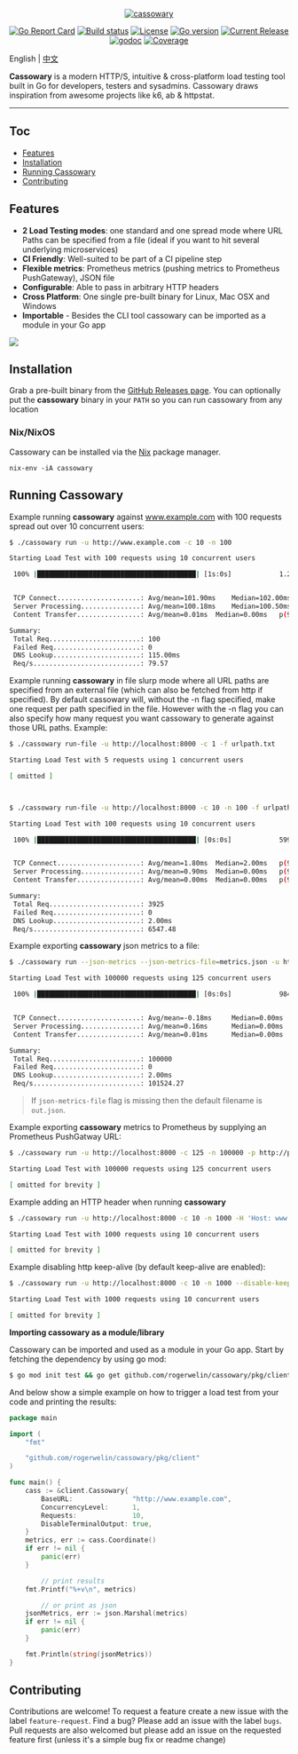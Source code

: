 <p align="center"><a href="https://github.com/rogerwelin/cassowary"><img src="cass-logo.png" alt="cassowary"></a></p>
<p align="center">
  <a href="https://goreportcard.com/badge/github.com/rogerwelin/cassowary"><img src="https://goreportcard.com/badge/github.com/rogerwelin/cassowary" alt="Go Report Card"></a>
  <a href="https://travis-ci.org/rogerwelin/cassowary"><img src="https://travis-ci.org/rogerwelin/cassowary.svg?branch=master" alt="Build status"></a>
  <a href="https://github.com/rogerwelin/cassowary/blob/master/LICENSE"><img src="https://img.shields.io/github/license/rogerwelin/cassowary" alt="License"></a>
  <a href="https://github.com/rogerwelin/cassowary/blob/master/go.mod"><img src="https://img.shields.io/github/go-mod/go-version/rogerwelin/cassowary" alt="Go version"></a>
  <a href="https://github.com/rogerwelin/cassowary/releases"><img src="https://img.shields.io/github/v/release/rogerwelin/cassowary.svg" alt="Current Release"></a>
  <a href="https://godoc.org/github.com/rogerwelin/cassowary"><img src="https://godoc.org/github.com/rogerwelin/cassowary?status.svg" alt="godoc"></a>
  <a href="https://gocover.io/github.com/rogerwelin/cassowary/pkg/client"><img src="https://gocover.io/_badge/github.com/rogerwelin/cassowary/pkg/client" alt="Coverage"></a>
</p>


English | [中文](README-ZH.md)


**Cassowary** is a modern HTTP/S, intuitive & cross-platform load testing tool built in Go for developers, testers and sysadmins. Cassowary draws inspiration from awesome projects like k6, ab & httpstat.

---

Toc
----

- [Features](#features)
- [Installation](#installation)
- [Running Cassowary](#running-cassowary)
- [Contributing](#contributing)


Features  
--------

- **2 Load Testing modes**: one standard and one spread mode where URL Paths can be specified from a file (ideal if you want to hit several underlying microservices)
- **CI Friendly**: Well-suited to be part of a CI pipeline step
- **Flexible metrics**: Prometheus metrics (pushing metrics to Prometheus PushGateway), JSON file
- **Configurable**: Able to pass in arbitrary HTTP headers
- **Cross Platform**: One single pre-built binary for Linux, Mac OSX and Windows
- **Importable** - Besides the CLI tool cassowary can be imported as a module in your Go app

<img src="https://i.imgur.com/geJykYH.gif" />



Installation  
--------

Grab a pre-built binary from the [GitHub Releases page](https://github.com/rogerwelin/cassowary/releases). You can optionally put the **cassowary** binary in your `PATH` so you can run cassowary from any location

### Nix/NixOS

Cassowary can be installed via the [Nix](https://nixos.org) package manager.
```
nix-env -iA cassowary
```

Running Cassowary  
--------

Example running **cassowary** against www.example.com with 100 requests spread out over 10 concurrent users:

```bash
$ ./cassowary run -u http://www.example.com -c 10 -n 100

Starting Load Test with 100 requests using 10 concurrent users

 100% |████████████████████████████████████████| [1s:0s]            1.256773616s


 TCP Connect.....................: Avg/mean=101.90ms 	Median=102.00ms	p(95)=105ms
 Server Processing...............: Avg/mean=100.18ms 	Median=100.50ms	p(95)=103ms
 Content Transfer................: Avg/mean=0.01ms 	Median=0.00ms	p(95)=0ms

Summary:
 Total Req.......................: 100
 Failed Req......................: 0
 DNS Lookup......................: 115.00ms
 Req/s...........................: 79.57
```

Example running **cassowary** in file slurp mode where all URL paths are specified from an external file (which can also be fetched from http if specified). By default cassowary will, without the -n flag specified, make one request per path specified in the file. However with the -n flag you can also specify how many request you want cassowary to generate against those URL paths. Example:

```bash
$ ./cassowary run-file -u http://localhost:8000 -c 1 -f urlpath.txt

Starting Load Test with 5 requests using 1 concurrent users

[ omitted ]



$ ./cassowary run-file -u http://localhost:8000 -c 10 -n 100 -f urlpath.txt

Starting Load Test with 100 requests using 10 concurrent users

 100% |████████████████████████████████████████| [0s:0s]            599.467161ms


 TCP Connect.....................: Avg/mean=1.80ms 	Median=2.00ms	p(95)=3ms
 Server Processing...............: Avg/mean=0.90ms 	Median=0.00ms	p(95)=3ms
 Content Transfer................: Avg/mean=0.00ms 	Median=0.00ms	p(95)=0ms

Summary:
 Total Req.......................: 3925
 Failed Req......................: 0
 DNS Lookup......................: 2.00ms
 Req/s...........................: 6547.48
```

Example exporting **cassowary** json metrics to a file:

```bash
$ ./cassowary run --json-metrics --json-metrics-file=metrics.json -u http://localhost:8000 -c 125 -n 100000

Starting Load Test with 100000 requests using 125 concurrent users

 100% |████████████████████████████████████████| [0s:0s]            984.9862ms


 TCP Connect.....................: Avg/mean=-0.18ms     Median=0.00ms   p(95)=1ms
 Server Processing...............: Avg/mean=0.16ms      Median=0.00ms   p(95)=1ms
 Content Transfer................: Avg/mean=0.01ms      Median=0.00ms   p(95)=0ms

Summary:
 Total Req.......................: 100000
 Failed Req......................: 0
 DNS Lookup......................: 2.00ms
 Req/s...........................: 101524.27
```

> If `json-metrics-file` flag is missing then the default filename is `out.json`.


Example exporting **cassowary** metrics to Prometheus by supplying an Prometheus PushGatway URL:

```bash
$ ./cassowary run -u http://localhost:8000 -c 125 -n 100000 -p http://pushgatway:9091

Starting Load Test with 100000 requests using 125 concurrent users

[ omitted for brevity ]

```

Example adding an HTTP header when running **cassowary**

```bash
$ ./cassowary run -u http://localhost:8000 -c 10 -n 1000 -H 'Host: www.example.com'

Starting Load Test with 1000 requests using 10 concurrent users

[ omitted for brevity ]

```

Example disabling http keep-alive (by default keep-alive are enabled):

```bash
$ ./cassowary run -u http://localhost:8000 -c 10 -n 1000 --disable-keep-alive

Starting Load Test with 1000 requests using 10 concurrent users

[ omitted for brevity ]

```


**Importing cassowary as a module/library**  

Cassowary can be imported and used as a module in your Go app. Start by fetching the dependency by using go mod:

```bash
$ go mod init test && go get github.com/rogerwelin/cassowary/pkg/client
```

And below show a simple example on how to trigger a load test from your code and printing the results:

```go
package main

import (
	"fmt"

	"github.com/rogerwelin/cassowary/pkg/client"
)

func main() {
	cass := &client.Cassowary{
		BaseURL:               "http://www.example.com",
		ConcurrencyLevel:      1,
		Requests:              10,
		DisableTerminalOutput: true,
	}
	metrics, err := cass.Coordinate()
	if err != nil {
		panic(err)
	}

        // print results
	fmt.Printf("%+v\n", metrics)

        // or print as json
	jsonMetrics, err := json.Marshal(metrics)
	if err != nil {
		panic(err)
	}

	fmt.Println(string(jsonMetrics))
}
```


Contributing
--------

Contributions are welcome! To request a feature create a new issue with the label `feature-request`. Find a bug? Please add an issue with the label `bugs`. Pull requests are also welcomed but please add an issue on the requested feature first (unless it's a simple bug fix or readme change)
